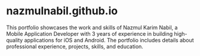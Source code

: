 # nazmulnabil.github.io
This portfolio showcases the work and skills of Nazmul Karim Nabil, a Mobile Application Developer with 3 years of experience in building high-quality applications for iOS and Android. The portfolio includes details about professional experience, projects, skills, and education.
